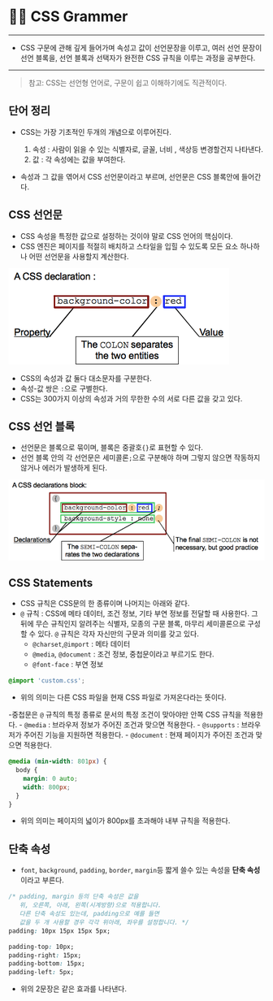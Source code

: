 # 🕵️‍♂️ CSS Grammer

---
- CSS 구문에 관해 깊게 들어가며 속성고 값이 선언문장을 이루고, 여러 선언 문장이 선언 블록을, 선언 블록과 선택자가 완전한 CSS 규칙을 이루는 과정을 공부한다.
---

> 참고:
CSS는 선언형 언어로, 구문이 쉽고 이해하기에도 직관적이다.

## 단어 정리
- CSS는 가장 기초적인 두개의 개념으로 이루어진다.
    1. 속성 : 사람이 읽을 수 있는 식별자로, 글꼴, 너비 , 색상등 변경할건지 나타낸다.
    2. 값 : 각 속성에는 값을 부여한다. 

- 속성과 그 값을 엮어서 CSS 선언문이라고 부르며, 선언문은 CSS 블록안에 들어간다.

## CSS 선언문
- CSS 속성을 특정한 값으로 설정하는 것이야 말로 CSS 언어의 핵심이다.
- CSS 엔진은 페이지를 적절히 배치하고 스타일을 입힐 수 있도록 모든 요소 하나하나 어떤 선언문을 사용할지 계산한다.

![CSS_syntax](../../image/css/css_syntax.png)

- CSS의 속성과 값 둘다 대소문자를 구분한다.
- 속성-값 쌍은 `:`으로 구별한다.
- CSS는 300가지 이상의 속성과 거의 무한한 수의 서로 다른 값을 갖고 있다.

## CSS 선언 블록
- 선언문은 블록으로 묶이며, 블록은 중괄호`{}`로 표현할 수 있다.
- 선언 블록 안의 각 선언문은 세미콜론`;`으로 구분해야 하며 그렇지 않으면 작동하지 않거나 에러가 발생하게 된다.

![CSS_syntax_block](../../image/css/css_syntax_block.png)

## CSS Statements
- CSS 규칙은 CSS문의 한 종류이며 나머지는 아래와 같다.
- `@` 규칙 : CSS에 메타 데이터, 조건 정보, 기타 부연 정보를 전달할 때 사용한다. 그 뒤에 무슨 규칙인지 알려주는 식별자, 모종의 구문 블록, 마무리 세미콜론으로 구성 할 수 있다. `@` 규칙은 각자 자신만의 구문과 의미를 갖고 있다.
    - `@charset`,`@import` : 메타 데이터
    - `@media`, `@document` : 조건 정보, 중첩문이라고 부르기도 한다.
    - `@font-face` : 부연 정보

```css
@import 'custom.css';
```
- 위의 의미는 다른 CSS 파일을 현재 CSS 파일로 가져온다라는 뜻이다.

-중첩문은 `@` 규칙의 특정 종류로 문서의 특정 조건이 맞아야만 안쪽 CSS 규칙을 적용한다.
    - `@media` : 브라우저 정보가 주어진 조건과 맞으면 적용한다.
    - `@supports` : 브라우저가 주어진 기능을 지원하면 적용한다.
    - `@document` : 현재 페이지가 주어진 조건과 맞으면 적용한다.

```css
@media (min-width: 801px) {
  body {
    margin: 0 auto;
    width: 800px;
  }
}
```
- 위의 의미는 페이지의 넓이가 800px를 초과해야 내부 규칙을 적용한다.


## 단축 속성
- `font`, `background`, `padding`, `border`, `margin`등 짧게 쓸수 있는 속성을 **단축 속성**이라고 부른다.

```css
/* padding, margin 등의 단축 속성은 값을
   위, 오른쪽, 아래, 왼쪽(시계방향)으로 적용합니다.
   다른 단축 속성도 있는데, padding으로 예를 들면
   값을 두 개 사용할 경우 각각 위아래, 좌우를 설정합니다. */
padding: 10px 15px 15px 5px;
```
```css
padding-top: 10px;
padding-right: 15px;
padding-bottom: 15px;
padding-left: 5px;
```
- 위의 2문장은 같은 효과를 나타낸다.
